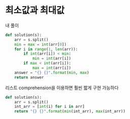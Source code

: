 # 최소값과 최대값

내 풀이

```python
def solution(s):
    arr = s.split()
    min = max = int(arr[0])
    for i in range(1, len(arr)):
        if int(arr[i]) < min:
            min = int(arr[i])
        if max < int(arr[i]):
            max = int(arr[i])
    answer = "{} {}".format(min, max)
    return answer
```

리스트 comprehension을 이용하면 훨씬 짧게 구현 가능하다

```python
def solution(s):
    arr = s.split()
    int_arr = [int(i) for i in arr]
    return "{} {}".format(min(int_arr), max(int_arr))
```
